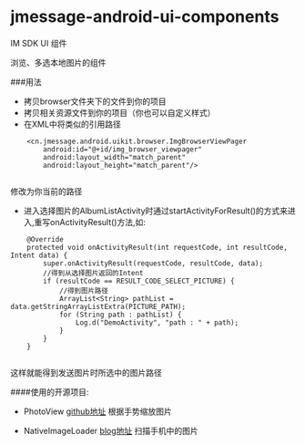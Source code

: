 # jmessage-android-ui-components
IM SDK UI 组件

浏览、多选本地图片的组件

###用法

- 拷贝browser文件夹下的文件到你的项目
- 拷贝相关资源文件到你的项目（你也可以自定义样式）
- 在XML中将类似的引用路径
```
    <cn.jmessage.android.uikit.browser.ImgBrowserViewPager
        android:id="@+id/img_browser_viewpager"
        android:layout_width="match_parent"
        android:layout_height="match_parent"/>
    
```
修改为你当前的路径

- 进入选择图片的AlbumListActivity时通过startActivityForResult()的方式来进入,重写onActivityResult()方法,如:
```
    @Override
    protected void onActivityResult(int requestCode, int resultCode, Intent data) {
        super.onActivityResult(requestCode, resultCode, data);
        //得到从选择图片返回的Intent
        if (resultCode == RESULT_CODE_SELECT_PICTURE) {
            //得到图片路径
            ArrayList<String> pathList = data.getStringArrayListExtra(PICTURE_PATH);
            for (String path : pathList) {
                Log.d("DemoActivity", "path : " + path);
            }
        }
    }
    
```
这样就能得到发送图片时所选中的图片路径

####使用的开源项目:

- PhotoView [github地址](https://github.com/chrisbanes/PhotoView) 根据手势缩放图片

- NativeImageLoader [blog地址](http://blog.csdn.net/xiaanming/article/details/18730223) 扫描手机中的图片

